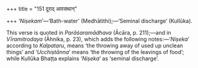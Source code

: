 +++
title = "151 दूराद् आवसथान्"

+++
‘*Niṣekam*’—‘Bath-water’ (Medhātithi);—‘Seminal discharge’ (Kullūka).

This verse is quoted in *Parāśaramādhava* (Ācāra, p. 211);—and in
*Vīramitrodaya* (Āhnika, p. 23), which adds the following
notes:—‘*Niṣeka*’ according to *Kalpataru*, means ‘the throwing away of
used up unclean things’ and ‘*Ucchiṣtānna*’ means ‘the throwing of the
leavings of food’; while Kullūka Bhaṭṭa explains ‘*Niṣeka*’ as ‘seminal
discharge’.


